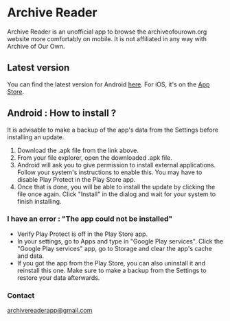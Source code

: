 # Archive Reader

Archive Reader is an unofficial app to browse the archiveofourown.org website more comfortably on mobile.
It is not affiliated in any way with Archive of Our Own.

## Latest version
You can find the latest version for Android [here](https://github.com/TheCarpetMerchant/archive_reader). For iOS, it's on the [App Store](https://apps.apple.com/us/app/archive-reader-ao3/id6454961665).

## Android : How to install ?
It is advisable to make a backup of the app's data from the Settings before installing an update.

1) Download the .apk file from the link above.
2) From your file explorer, open the downloaded .apk file.
3) Android will ask you to give permission to install external applications. Follow your system's instructions to enable this. You may have to disable Play Protect in the Play Store app.
4) Once that is done, you will be able to install the update by clicking the file once again. Click "Install" in the dialog and wait for your system to finish installing.

### I have an error : "The app could not be installed"
- Verify Play Protect is off in the Play Store app.
- In your settings, go to Apps and type in "Google Play services". Click the "Google Play services" app, go to Storage and clear the app's cache and data.
- If you got the app from the Play Store, you can also uninstall it and reinstall this one. Make sure to make a backup from the Settings to restore your data afterwards.

### Contact
[archivereaderapp@gmail.com](mailto:archivereaderapp@gmail.com)
